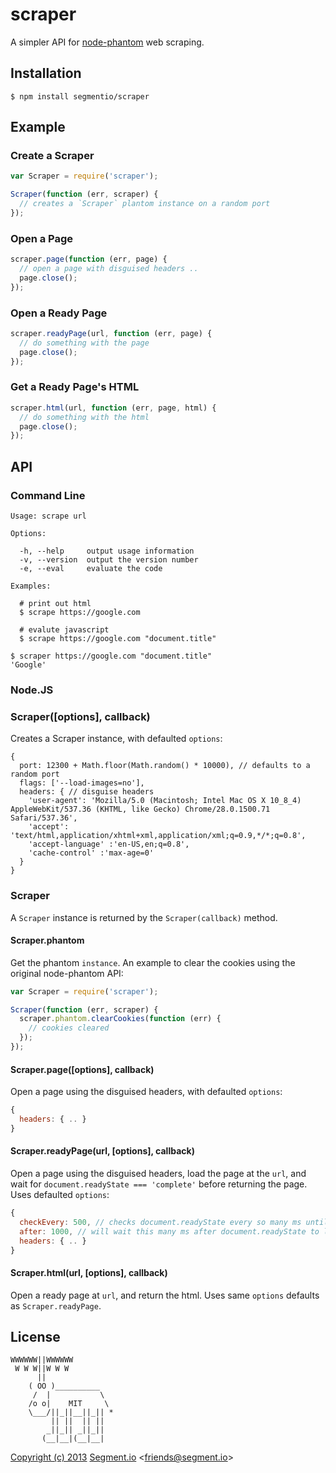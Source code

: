 
# scraper

  A simpler API for [node-phantom](https://github.com/sgentle/phantomjs-node) web scraping.

## Installation

    $ npm install segmentio/scraper

## Example

### Create a Scraper

```js
var Scraper = require('scraper');

Scraper(function (err, scraper) {
  // creates a `Scraper` plantom instance on a random port
});
```

### Open a Page

```js
scraper.page(function (err, page) {
  // open a page with disguised headers ..
  page.close();
});
```

### Open a Ready Page

```js
scraper.readyPage(url, function (err, page) {
  // do something with the page
  page.close();
});
```

### Get a Ready Page's HTML

```js
scraper.html(url, function (err, page, html) {
  // do something with the html
  page.close();
});
```

## API

### Command Line

```
Usage: scrape url

Options:

  -h, --help     output usage information
  -v, --version  output the version number
  -e, --eval     evaluate the code

Examples:

  # print out html
  $ scrape https://google.com

  # evalute javascript
  $ scrape https://google.com "document.title"

```

```
$ scraper https://google.com "document.title"
'Google'
```

### Node.JS

### Scraper([options], callback)

  Creates a Scraper instance, with defaulted `options`:

```
{
  port: 12300 + Math.floor(Math.random() * 10000), // defaults to a random port
  flags: ['--load-images=no'],
  headers: { // disguise headers
    'user-agent': 'Mozilla/5.0 (Macintosh; Intel Mac OS X 10_8_4) AppleWebKit/537.36 (KHTML, like Gecko) Chrome/28.0.1500.71 Safari/537.36',
    'accept': 'text/html,application/xhtml+xml,application/xml;q=0.9,*/*;q=0.8',
    'accept-language' :'en-US,en;q=0.8',
    'cache-control' :'max-age=0'
  }
}
```

### Scraper

  A `Scraper` instance is returned by the `Scraper(callback)` method.

#### Scraper.phantom

  Get the phantom `instance`. An example to clear the cookies using the original node-phantom API:

```js
var Scraper = require('scraper');

Scraper(function (err, scraper) {
  scraper.phantom.clearCookies(function (err) {
    // cookies cleared
  });
});
```

#### Scraper.page([options], callback)

  Open a page using the disguised headers, with defaulted `options`: 

```js
{
  headers: { .. }
}
```

#### Scraper.readyPage(url, [options], callback)

  Open a page using the disguised headers, load the page at the `url`, and wait for `document.readyState === 'complete'` before returning the page. Uses defaulted `options`: 

```js
{
  checkEvery: 500, // checks document.readyState every so many ms until its ready
  after: 1000, // will wait this many ms after document.readyState to let javascript alter the page
  headers: { .. }
}
```

#### Scraper.html(url, [options], callback)

  Open a ready page at `url`, and return the html. Uses same `options` defaults as `Scraper.readyPage`.


## License

```
WWWWWW||WWWWWW
 W W W||W W W
      ||
    ( OO )__________
     /  |           \
    /o o|    MIT     \
    \___/||_||__||_|| *
         || ||  || ||
        _||_|| _||_||
       (__|__|(__|__|
```

[Copyright (c) 2013](http://animals.ivolo.me) [Segment.io](https://segment.io) &lt;friends@segment.io&gt;
